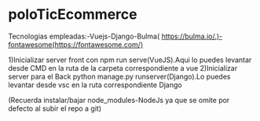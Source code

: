# poloTicEcommerce
Tecnologias empleadas:-Vuejs-Django-Bulma( https://bulma.io/.)-fontawesome(https://fontawesome.com/)

1)Inicializar server front con npm run serve(VueJS).Aqui lo puedes levantar desde CMD en la ruta de la carpeta correspondiente a vue
2)Inicializar server para el Back  python manage.py runserver(Django).Lo puedes levantar desde vsc en la ruta correspondiente Django

(Recuerda instalar/bajar node_modules-NodeJs ya que se omite por defecto al subir el repo a git)





